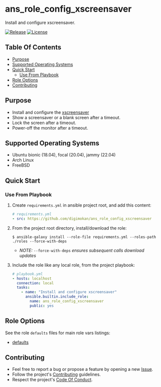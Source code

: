 # ans_role_config_xscreensaver

Install and configure xscreensaver.

[![Release](https://img.shields.io/github/release/digimokan/ans_role_config_xscreensaver.svg?label=release)](https://github.com/digimokan/ans_role_config_xscreensaver/releases/latest "Latest Release Notes")
[![License](https://img.shields.io/badge/license-MIT-blue.svg?label=license)](LICENSE.md "Project License")

## Table Of Contents

* [Purpose](#purpose)
* [Supported Operating Systems](#supported-operating-systems)
* [Quick Start](#quick-start)
    * [Use From Playbook](#use-from-playbook)
* [Role Options](#role-options)
* [Contributing](#contributing)

## Purpose

* Install and configure the [xscreensaver](https://www.jwz.org/xscreensaver/)
* Show a screensaver or a blank screen after a timeout.
* Lock the screen after a timeout.
* Power-off the monitor after a timeout.

## Supported Operating Systems

* Ubuntu bionic (18.04), focal (20.04), jammy (22.04)
* Arch Linux
* FreeBSD

## Quick Start

### Use From Playbook

1. Create `requirements.yml` in ansible project root, and add this content:

   ```yaml
   # requirements.yml
   - src: https://github.com/digimokan/ans_role_config_xscreensaver
   ```

2. From the project root directory, install/download the role:

   ```shell
   $ ansible-galaxy install --role-file requirements.yml --roles-path ./roles --force-with-deps
   ```

   * _NOTE:_ `--force-with-deps` _ensures subsequent calls download updates_

3. Include the role like any local role, from the project playbook:

   ```yaml
   # playbook.yml
   - hosts: localhost
     connection: local
     tasks:
       - name: "Install and configure xscreensaver"
         ansible.builtin.include_role:
           name: ans_role_config_xscreensaver
           public: yes
   ```

## Role Options

See the role `defaults` files for main role vars listings:

  * [defaults](../defaults/main/)

## Contributing

* Feel free to report a bug or propose a feature by opening a new
  [Issue](https://github.com/digimokan/ans_role_config_xscreensaver/issues).
* Follow the project's [Contributing](CONTRIBUTING.md) guidelines.
* Respect the project's [Code Of Conduct](CODE_OF_CONDUCT.md).

